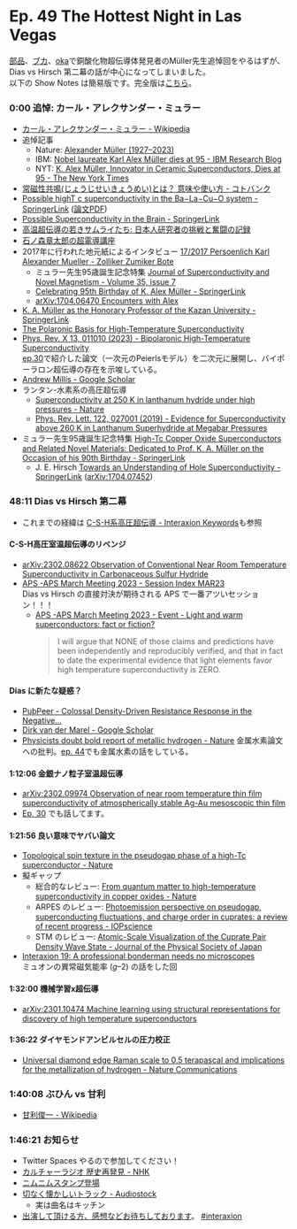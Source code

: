# Ep. 49 The Hottest Night in Las Vegas

[部品](https://twitter.com/tjmlab)、[ブカ](https://twitter.com/elmizbuka)、[oka](https://twitter.com/nowohyeah)で銅酸化物超伝導体発見者のMüller先生追悼回をやるはずが、Dias vs Hirsch 第二幕の話が中心になってしまいました。  
以下の Show Notes は簡易版です。完全版は[こちら](https://interaxion-podcast.github.io/49)。

### 0:00 追悼: カール・アレクサンダー・ミュラー

- [カール・アレクサンダー・ミュラー - Wikipedia](https://ja.wikipedia.org/wiki/%E3%82%AB%E3%83%BC%E3%83%AB%E3%83%BB%E3%82%A2%E3%83%AC%E3%82%AF%E3%82%B5%E3%83%B3%E3%83%80%E3%83%BC%E3%83%BB%E3%83%9F%E3%83%A5%E3%83%A9%E3%83%BC)
- 追悼記事
  - Nature: [Alexander Müller (1927–2023)](https://www.nature.com/articles/d41586-023-00206-x)
  - IBM: [Nobel laureate Karl Alex Müller dies at 95 - IBM Research Blog](https://research.ibm.com/blog/nobel-laureate-muller-obituary)  
  - NYT: [K. Alex Müller, Innovator in Ceramic Superconductors, Dies at 95 - The New York Times](https://www.nytimes.com/2023/01/18/science/alex-muller-dead.html)
- [常磁性共鳴(じょうじせいきょうめい)とは？ 意味や使い方 - コトバンク](https://kotobank.jp/word/%E5%B8%B8%E7%A3%81%E6%80%A7%E5%85%B1%E9%B3%B4-79285)
- [Possible highT c superconductivity in the Ba−La−Cu−O system - SpringerLink](https://link.springer.com/article/10.1007/bf01303701) ([論文PDF](http://w2agz.com/Library/HTSC%20History/%281986%29%20Bednorz%20-%20Mueller,%20Z%20Phys%20B%20%28CM%29%2064,%20189.pdf))  
- [Possible Superconductivity in the Brain - SpringerLink](https://link.springer.com/article/10.1007/s10948-018-4965-4)
- [高温超伝導の若きサムライたち: 日本人研究者の挑戦と奮闘の記録](https://amzn.to/3mo3pNb)
- [石ノ森章太郎の超電導講座](https://amzn.to/41TGBFl)
- 2017年に行われた地元紙によるインタビュー [17/2017 Persoenlich Karl Alexander Mueller - Zolliker Zumiker Bote](https://zolliker-zumiker.ch/2017/04/27/17-2017-persoenlich-karl-alexander-mueller/)  
  - ミュラー先生95歳誕生記念特集 [Journal of Superconductivity and Novel Magnetism - Volume 35, issue 7](https://link.springer.com/journal/10948/volumes-and-issues/35-7)
  - [Celebrating 95th Birthday of K. Alex Müller - SpringerLink](https://link.springer.com/article/10.1007/s10948-022-06297-3)  
  - [arXiv:1704.06470 Encounters with Alex](https://arxiv.org/abs/1704.06470)
- [K. A. Müller as the Honorary Professor of the Kazan University - SpringerLink](https://link.springer.com/article/10.1007/s10948-022-06198-5) 
- [The Polaronic Basis for High-Temperature Superconductivity](https://www.taylorfrancis.com/chapters/edit/10.1201/9780429179181-5/polaronic-basis-high-temperature-superconductivity-alex-m%C3%BCller)
- [Phys. Rev. X 13, 011010 (2023) - Bipolaronic High-Temperature Superconductivity](https://journals.aps.org/prx/abstract/10.1103/PhysRevX.13.011010)  
  [ep.30](https://interaxion-podcast.github.io/30)で紹介した論文（一次元のPeierlsモデル）を二次元に展開し、バイポーラロン超伝導の存在を示唆している。
- [Andrew Millis - Google Scholar](https://scholar.google.com/citations?user=ZVaMoP0AAAAJ&hl=en)  
- ランタン-水素系の高圧超伝導
  - [Superconductivity at 250 K in lanthanum hydride under high pressures - Nature](https://www.nature.com/articles/s41586-019-1201-8)
  - [Phys. Rev. Lett. 122, 027001 (2019) - Evidence for Superconductivity above 260 K in Lanthanum Superhydride at Megabar Pressures](https://journals.aps.org/prl/abstract/10.1103/PhysRevLett.122.027001)
- ミュラー先生95歳誕生記念特集 [High-Tc Copper Oxide Superconductors and Related Novel Materials: Dedicated to Prof. K. A. Müller on the Occasion of his 90th Birthday - SpringerLink](https://link.springer.com/book/10.1007/978-3-319-52675-1)  
  - J. E. Hirsch [Towards an Understanding of Hole Superconductivity - SpringerLink](https://link.springer.com/chapter/10.1007/978-3-319-52675-1_9) ([arXiv:1704.07452](https://arxiv.org/abs/1704.07452))

### 48:11 Dias vs Hirsch 第二幕

- これまでの経緯は [C-S-H系高圧超伝導 - Interaxion Keywords](https://interaxion-podcast.github.io/keywords/c-s-h/)も参照

#### C-S-H高圧室温超伝導のリベンジ

- [arXiv:2302.08622 Observation of Conventional Near Room Temperature Superconductivity in Carbonaceous Sulfur Hydride](https://arxiv.org/abs/2302.08622)
- [APS -APS March Meeting 2023 - Session Index MAR23](https://meetings.aps.org/Meeting/MAR23/Session/K20)  
  Dias vs Hirsch の直接対決が期待される APS で一番アツいセッション！！！
  - [APS -APS March Meeting 2023 - Event - Light and warm superconductors: fact or fiction?](https://meetings.aps.org/Meeting/MAR23/Session/K20.14)  
    >I will argue that NONE of those claims and predictions have been independently and reproducibly verified, and that in fact to date the experimental evidence that light elements favor high temperature superconductivity is ZERO.

#### Dias に新たな疑惑？

- [PubPeer - Colossal Density-Driven Resistance Response in the Negative...](https://pubpeer.com/publications/F342DD2D2E72E5E2FD507089562B94)  
- [Dirk van der Marel - Google Scholar](https://scholar.google.ch/citations?user=un-lQRIAAAAJ&hl=fr)
- [Physicists doubt bold report of metallic hydrogen - Nature](https://www.nature.com/articles/nature.2017.21379)
  金属水素論文への批判。[ep. 44](https://interaxion-podcast.github.io/44)でも金属水素の話をしている。

#### 1:12:06 金銀ナノ粒子室温超伝導

- [arXiv:2302.09974 Observation of near room temperature thin film superconductivity of atmospherically stable Ag-Au mesoscopic thin film](https://arxiv.org/abs/2302.09974)
- [Ep. 30](https://interaxion-podcast.github.io/30) でも話してます。

#### 1:21:56 良い意味でヤバい論文

- [Topological spin texture in the pseudogap phase of a high-Tc superconductor - Nature](https://www.nature.com/articles/s41586-023-05731-3)
- 擬ギャップ
  - 総合的なレビュー: [From quantum matter to high-temperature superconductivity in copper oxides - Nature](https://www.nature.com/articles/nature14165)
  - ARPES のレビュー: [Photoemission perspective on pseudogap, superconducting fluctuations, and charge order in cuprates: a review of recent progress - IOPscience](https://iopscience.iop.org/article/10.1088/1361-6633/aaba96)
  - STM のレビュー: [Atomic-Scale Visualization of the Cuprate Pair Density Wave State - Journal of the Physical Society of Japan](https://journals.jps.jp/doi/abs/10.7566/JPSJ.90.111003)
- [Interaxion 19: A professional bonderman needs no microscopes](https://interaxion-podcast.github.io/19)  
  ミュオンの異常磁気能率 (<i>g</i>–2) の話をした回

#### 1:32:00 機械学習x超伝導

- [arXiv:2301.10474 Machine learning using structural representations for discovery of high temperature superconductors](https://arxiv.org/abs/2301.10474)

#### 1:36:22 ダイヤモンドアンビルセルの圧力校正

- [Universal diamond edge Raman scale to 0.5 terapascal and implications for the metallization of hydrogen - Nature Communications](https://www.nature.com/articles/s41467-023-36429-9)

### 1:40:08 ぶひん vs 甘利

- [甘利俊一 - Wikipedia](https://ja.wikipedia.org/wiki/%E7%94%98%E5%88%A9%E4%BF%8A%E4%B8%80)

### 1:46:21 お知らせ

- Twitter Spaces やるので参加してください！
- [カルチャーラジオ 歴史再発見 - NHK](https://www4.nhk.or.jp/P1927/)
- [ニムニムスタンプ登場](https://store.line.me/stickershop/product/20651080/ja)
- [切なく懐かしいトラック - Audiostock](https://audiostock.jp/audio/1267554)
  - 実は曲名はキッチン
- [出演して頂ける方、感想などお待ちしております](https://interaxion-podcast.github.io/feedback/)。 [#interaxion](https://twitter.com/hashtag/interaxion)
